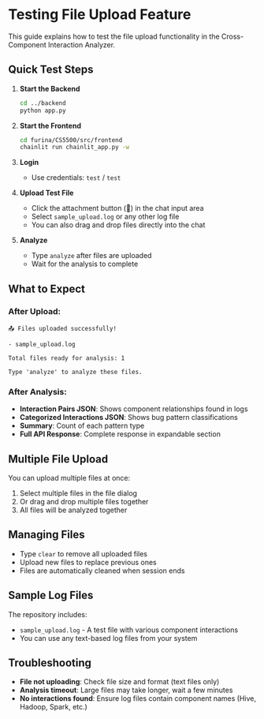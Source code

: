 # Testing File Upload Feature

This guide explains how to test the file upload functionality in the Cross-Component Interaction Analyzer.

## Quick Test Steps

1. **Start the Backend**
   ```bash
   cd ../backend
   python app.py
   ```

2. **Start the Frontend**
   ```bash
   cd furina/CS5500/src/frontend
   chainlit run chainlit_app.py -w
   ```

3. **Login**
   - Use credentials: `test` / `test`

4. **Upload Test File**
   - Click the attachment button (📎) in the chat input area
   - Select `sample_upload.log` or any other log file
   - You can also drag and drop files directly into the chat

5. **Analyze**
   - Type `analyze` after files are uploaded
   - Wait for the analysis to complete

## What to Expect

### After Upload:
```
📤 Files uploaded successfully!

- sample_upload.log

Total files ready for analysis: 1

Type 'analyze' to analyze these files.
```

### After Analysis:
- **Interaction Pairs JSON**: Shows component relationships found in logs
- **Categorized Interactions JSON**: Shows bug pattern classifications
- **Summary**: Count of each pattern type
- **Full API Response**: Complete response in expandable section

## Multiple File Upload

You can upload multiple files at once:
1. Select multiple files in the file dialog
2. Or drag and drop multiple files together
3. All files will be analyzed together

## Managing Files

- Type `clear` to remove all uploaded files
- Upload new files to replace previous ones
- Files are automatically cleaned when session ends

## Sample Log Files

The repository includes:
- `sample_upload.log` - A test file with various component interactions
- You can use any text-based log files from your system

## Troubleshooting

- **File not uploading**: Check file size and format (text files only)
- **Analysis timeout**: Large files may take longer, wait a few minutes
- **No interactions found**: Ensure log files contain component names (Hive, Hadoop, Spark, etc.) 